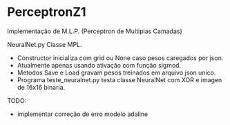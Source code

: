 # PerceptronZ1
Implementação de M.L.P. (Perceptron de Multiplas Camadas)

NeuralNet.py Classe MPL.

- Constructor inicializa com grid ou None caso pesos caregados por json.
- Atualmente apenas usando ativação com função sigmod.
- Metodos Save e Load gravam pesos treinados em arquivo json unico.
- Programa teste_neuralnet.py testa classe NeuralNet com XOR e imagen de 16x16 binaria.

TODO:

- implementar correção de erro modelo adaline